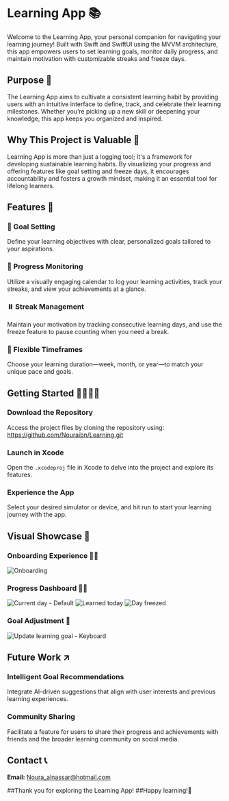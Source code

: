 # Learning App 📚

Welcome to the Learning App, your personal companion for navigating your learning journey! Built with Swift and SwiftUI using the MVVM architecture, this app empowers users to set learning goals, monitor daily progress, and maintain motivation with customizable streaks and freeze days.

## Purpose 🎯

The Learning App aims to cultivate a consistent learning habit by providing users with an intuitive interface to define, track, and celebrate their learning milestones. Whether you’re picking up a new skill or deepening your knowledge, this app keeps you organized and inspired.

## Why This Project is Valuable 🌟

Learning App is more than just a logging tool; it's a framework for developing sustainable learning habits. By visualizing your progress and offering features like goal setting and freeze days, it encourages accountability and fosters a growth mindset, making it an essential tool for lifelong learners.

## Features 🚀

### 🎯 Goal Setting
Define your learning objectives with clear, personalized goals tailored to your aspirations.

### 📅 Progress Monitoring
Utilize a visually engaging calendar to log your learning activities, track your streaks, and view your achievements at a glance.

### ⏸️ Streak Management
Maintain your motivation by tracking consecutive learning days, and use the freeze feature to pause counting when you need a break.

### 🔄 Flexible Timeframes
Choose your learning duration—week, month, or year—to match your unique pace and goals.

## Getting Started 🏃🏻‍♂️‍➡️

### Download the Repository
Access the project files by cloning the repository using: https://github.com/Nouraibn/Learning.git

### Launch in Xcode
Open the `.xcodeproj` file in Xcode to delve into the project and explore its features.

### Experience the App
Select your desired simulator or device, and hit run to start your learning journey with the app.

## Visual Showcase 📸

### Onboarding Experience 👋🏼
![Onboarding](https://github.com/user-attachments/assets/b0daef35-8893-4547-9257-6c9cd6ef87ff)


### Progress Dashboard 🦾🔥
![Current day - Default](https://github.com/user-attachments/assets/74b0e00e-67c4-4b93-8b7c-da62a21ca4b0)
![Learned today](https://github.com/user-attachments/assets/7113b84c-5165-4de5-bea8-23860c70d667)
![Day freezed](https://github.com/user-attachments/assets/b77fa24a-4031-4272-b150-fc07cb06645c)


### Goal Adjustment 📝
![Update learning goal - Keyboard](https://github.com/user-attachments/assets/3fae57c2-b11c-4e9e-b89a-3ea980d64a3d)


## Future Work ↗️

### Intelligent Goal Recommendations
Integrate AI-driven suggestions that align with user interests and previous learning experiences.

### Community Sharing
Facilitate a feature for users to share their progress and achievements with friends and the broader learning community on social media.

## Contact 📞
**Email:** Noura_alnassar@hotmail.com

##Thank you for exploring the Learning App! 
##Happy learning!🎉

